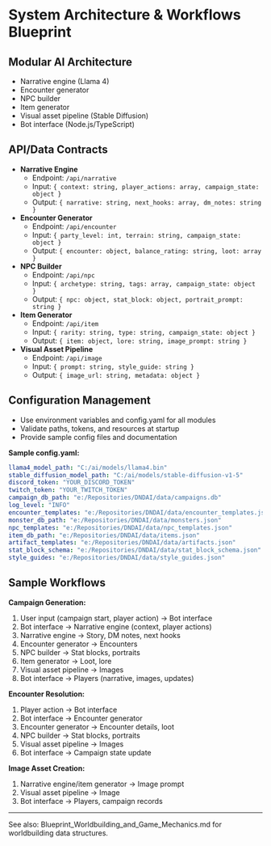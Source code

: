 # System Architecture & Workflows Blueprint

## Modular AI Architecture

- Narrative engine (Llama 4)
- Encounter generator
- NPC builder
- Item generator
- Visual asset pipeline (Stable Diffusion)
- Bot interface (Node.js/TypeScript)

## API/Data Contracts

- **Narrative Engine**
  - Endpoint: `/api/narrative`
  - Input: `{ context: string, player_actions: array, campaign_state: object }`
  - Output: `{ narrative: string, next_hooks: array, dm_notes: string }`
- **Encounter Generator**
  - Endpoint: `/api/encounter`
  - Input: `{ party_level: int, terrain: string, campaign_state: object }`
  - Output: `{ encounter: object, balance_rating: string, loot: array }`
- **NPC Builder**
  - Endpoint: `/api/npc`
  - Input: `{ archetype: string, tags: array, campaign_state: object }`
  - Output: `{ npc: object, stat_block: object, portrait_prompt: string }`
- **Item Generator**
  - Endpoint: `/api/item`
  - Input: `{ rarity: string, type: string, campaign_state: object }`
  - Output: `{ item: object, lore: string, image_prompt: string }`
- **Visual Asset Pipeline**
  - Endpoint: `/api/image`
  - Input: `{ prompt: string, style_guide: string }`
  - Output: `{ image_url: string, metadata: object }`

## Configuration Management

- Use environment variables and config.yaml for all modules
- Validate paths, tokens, and resources at startup
- Provide sample config files and documentation

**Sample config.yaml:**
```yaml
llama4_model_path: "C:/ai/models/llama4.bin"
stable_diffusion_model_path: "C:/ai/models/stable-diffusion-v1-5"
discord_token: "YOUR_DISCORD_TOKEN"
twitch_token: "YOUR_TWITCH_TOKEN"
campaign_db_path: "e:/Repositories/DNDAI/data/campaigns.db"
log_level: "INFO"
encounter_templates: "e:/Repositories/DNDAI/data/encounter_templates.json"
monster_db_path: "e:/Repositories/DNDAI/data/monsters.json"
npc_templates: "e:/Repositories/DNDAI/data/npc_templates.json"
item_db_path: "e:/Repositories/DNDAI/data/items.json"
artifact_templates: "e:/Repositories/DNDAI/data/artifacts.json"
stat_block_schema: "e:/Repositories/DNDAI/data/stat_block_schema.json"
style_guides: "e:/Repositories/DNDAI/data/style_guides.json"
```

## Sample Workflows

**Campaign Generation:**
1. User input (campaign start, player action) → Bot interface
2. Bot interface → Narrative engine (context, player actions)
3. Narrative engine → Story, DM notes, next hooks
4. Encounter generator → Encounters
5. NPC builder → Stat blocks, portraits
6. Item generator → Loot, lore
7. Visual asset pipeline → Images
8. Bot interface → Players (narrative, images, updates)

**Encounter Resolution:**
1. Player action → Bot interface
2. Bot interface → Encounter generator
3. Encounter generator → Encounter details, loot
4. NPC builder → Stat blocks, portraits
5. Visual asset pipeline → Images
6. Bot interface → Campaign state update

**Image Asset Creation:**
1. Narrative engine/item generator → Image prompt
2. Visual asset pipeline → Image
3. Bot interface → Players, campaign records

---

See also: Blueprint_Worldbuilding_and_Game_Mechanics.md for worldbuilding data structures.
